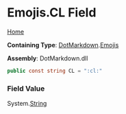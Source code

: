 # Emojis\.CL Field

[Home](../../../README.md)

**Containing Type**: [DotMarkdown](../../README.md)\.[Emojis](../README.md)

**Assembly**: DotMarkdown\.dll

```csharp
public const string CL = ":cl:"
```

### Field Value

System\.[String](https://docs.microsoft.com/en-us/dotnet/api/system.string)